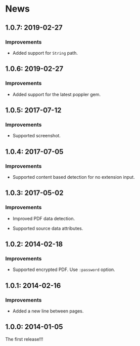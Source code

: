 # News

## 1.0.7: 2019-02-27

### Improvements

  * Added support for `String` path.

## 1.0.6: 2019-02-27

### Improvements

  * Added support for the latest poppler gem.

## 1.0.5: 2017-07-12

### Improvements

  * Supported screenshot.

## 1.0.4: 2017-07-05

### Improvements

  * Supported content based detection for no extension input.

## 1.0.3: 2017-05-02

### Improvements

  * Improved PDF data detection.

  * Supported source data attributes.

## 1.0.2: 2014-02-18

### Improvements

  * Supported encrypted PDF. Use `:password` option.

## 1.0.1: 2014-02-16

### Improvements

  * Added a new line between pages.

## 1.0.0: 2014-01-05

The first release!!!
